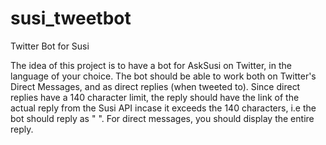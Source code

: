 # susi_tweetbot
Twitter Bot for Susi

The idea of this project is to have a bot for AskSusi on Twitter, in the language of your choice. The bot should be able to work both on Twitter's Direct Messages, and as direct replies (when tweeted to). Since direct replies have a 140 character limit, the reply should have the link of the actual reply from the Susi API incase it exceeds the 140 characters, i.e the bot should reply as "<some portion of the reply> <link of the full reply>". For direct messages, you should display the entire reply. 
